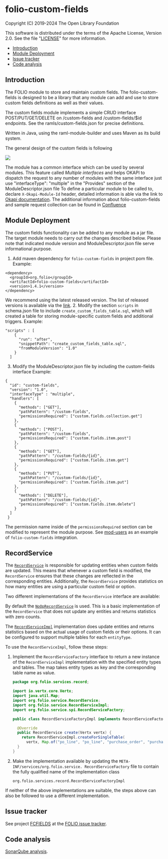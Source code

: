 # folio-custom-fields

Copyright (C) 2019-2024 The Open Library Foundation

This software is distributed under the terms of the Apache License,
Version 2.0. See the file "[LICENSE](LICENSE)" for more information.

<!-- ../../okapi/doc/md2toc -l 2 -h 4 README.md -->
* [Introduction](#introduction)
* [Module Deployment](#module-deployment)
* [Issue tracker](#issue-tracker)
* [Code analysis](#code-analysis)

## Introduction

The FOLIO module to store and maintain custom fields. The folio-custom-fields is designed to be a
library that any module can add and use to store custom fields definitions as well as their values.

The custom fields module implements a simple CRUD interface POST/PUT/GET/DELETE on /custom-fields and /custom-fields/$id endpoints. See the ramls/custom-fields.json for precise definitions.

Written in Java, using the raml-module-builder and uses Maven as its build system.

The general design of the custom fields is following

![](images/custom-fields-design.png)

The module has a common interface which can be used by several modules. 
This feature called *Multiple interfaces* and helps OKAPI to dispatch the request to any number of modules with the same interface just use "interfaceType": "multiple"  in the "Provides" section of the ModuleDescriptor.json file
To define a particular module to be called to, declare `X-Okapi-Module-Id` header, detailed information is able via the link to [Okapi documentation](https://github.com/folio-org/okapi/blob/master/doc/guide.md#multiple-interfaces).
The additional information about folio-custom-fields and sample request collection can be found in [Confluence](https://wiki.folio.org/pages/viewpage.action?spaceKey=FOLIJET&title=MODCFIELDS-39+-+Custom+Field+backend+demo)

## Module Deployment

The custom fields functionality can be added to any module as a jar file.
The target module needs to carry out the changes described below. 
Please note that indicated module version and ModuleDescriptor.json file serve informational purpose.  
  1. Add maven dependency for `folio-custom-fields` in project pom file.
  Example:
   ~~~~
   <dependency>
     <groupId>org.folio</groupId>
     <artifactId>folio-custom-fields</artifactId>
     <version>1.4.1</version>
   </dependency>
   ~~~~
  We recommend using the latest released version. The list of released versions is available via the [link](https://github.com/folio-org/folio-custom-fields/releases).
  2. Modify the section `scripts` in schema.json file to include `create_custom_fields_table.sql`, which will created a table for storing module-specific custom fields and additional triggers.
  Example:
  ~~~~
  "scripts" : [
      {
        "run": "after",
        "snippetPath": "create_custom_fields_table.sql",
        "fromModuleVersion": "1.0"
      }
    ]
  ~~~~
  3. Modify the ModuleDescriptor.json file by including the custom-fields interface
  Example:   
  ~~~~
  {
    "id": "custom-fields",
    "version": "1.0",
    "interfaceType" : "multiple",
    "handlers": [
      {
        "methods": ["GET"],
        "pathPattern": "/custom-fields",
        "permissionsRequired": ["custom.fields.collection.get"]
      },
      {
        "methods": ["POST"],
        "pathPattern": "/custom-fields",
        "permissionsRequired": ["custom.fields.item.post"]
      },
      {
        "methods": ["GET"],
        "pathPattern": "/custom-fields/{id}",
        "permissionsRequired": ["custom.fields.item.get"]
      },
      {
        "methods": ["PUT"],
        "pathPattern": "/custom-fields/{id}",
        "permissionsRequired": ["custom.fields.item.put"]
      },
      {
        "methods": ["DELETE"],
        "pathPattern": "/custom-fields/{id}",
        "permissionsRequired": ["custom.fields.item.delete"]
      }
    ]
   }
   ~~~~ 
  The permission name inside of the `permissionsRequired` section can be modified to represent the module purpose.
  See [mod-users](https://github.com/folio-org/mod-users/pull/136/files) as an example of `folio-custom-fields` integration.

## RecordService

The [`RecordService`](src/main/java/org/folio/service/RecordService.java) is responsible for updating entities when
custom fields are updated. This means that whenever a custom field is modified, the `RecordService` ensures that these
changes are reflected in the corresponding entities. Additionally, the `RecordService` provides statistics on how 
many entities are using a particular custom field or option.

Two different implementations of the `RecordService` interface are available:

By default the [`NoOpRecordService`](src/main/java/org/folio/service/NoOpRecordService.java) is used. This is a basic 
implementation of the `RecordService` that does not update any entities and returns statistics with zero counts.

The [`RecordServiceImpl`](src/main/java/org/folio/service/RecordServiceImpl.java) implementation does update 
entities and returns statistics based on the actual usage of custom fields or their options. It can be configured to 
support multiple tables for each `entityType`.

To use the `RecordServiceImpl`, follow these steps:

1. Implement the `RecordServiceFactory` interface to return a new instance of the 
   `RecordServiceImpl` implementation with the specified entity types and tables. The map takes 
   entity types as key and the corresponding table name as value.

    ```java
    package org.folio.services.record;
    
    import io.vertx.core.Vertx;
    import java.util.Map;
    import org.folio.service.RecordService;
    import org.folio.service.RecordServiceImpl;
    import org.folio.service.spi.RecordServiceFactory;
    
    public class RecordServiceFactoryImpl implements RecordServiceFactory {
    
      @Override
      public RecordService create(Vertx vertx) {
        return RecordServiceImpl.createForSingleTable(
          vertx, Map.of("po_line", "po_line", "purchase_order", "purchase_order"));
      }
    }
    ```

2. Make the implementation available by updating the `META-INF/services/org.folio.service.
   RecordServiceFactory` file to contain the fully qualified name of the implementation class
  
    ```
    org.folio.services.record.RecordServiceFactoryImpl
    ```

If neither of the above implementations are suitable, the steps above can also be followed to use a 
different implementation.

## Issue tracker

See project [FCFIELDS](https://issues.folio.org/browse/FCFIELDS)
at the [FOLIO issue tracker](https://dev.folio.org/guidelines/issue-tracker/).

## Code analysis
[SonarQube analysis](https://sonarcloud.io/dashboard?id=org.folio%3Afolio-custom-fields).
